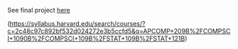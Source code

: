See final project [here](https://drive.google.com/drive/folders/1xP5GrykMI3J04GFv6KovDqLNi8wzIbIH?usp=sharing)


(https://syllabus.harvard.edu/search/courses/?c=2c48c97c892bf532d024272e3b5ccfd5&q=APCOMP+209B%2FCOMPSCI+1090B%2FCOMPSCI+109B%2FSTAT+109B%2FSTAT+121B)

